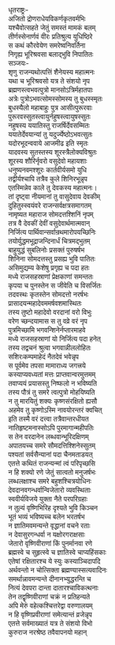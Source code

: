 धृतराष्ट्रः-  
अजितो द्रोणराधेयविकर्णकृतवर्मभिः  
यश्चैवोत्सहते जेतुं समस्तं मामकं बलम्  
तीर्णस्सेनार्णवं वीरः प्रतिश्रुत्य युधिष्ठिरे  
स कथं कौरवेयेण समरेष्वनिवर्तिना  
निगृह्य भूरिश्रवसा बलाद्भुवि निपातितः  
सञ्जयः-  
शृणु राजन्यथोत्पत्तिं शैनेयस्य महात्मनः  
यथा च भूरिश्रवसो यत्र ते संशयो नृप  
ब्रह्मणस्त्वभवत्पुत्रो मानसोऽत्रिर्महातपाः  
अत्रेः पुत्रोऽभवत्सोमस्सोमस्य तु बुधस्स्मृतः  
बुधस्यैलो महाबाहुः पुत्र आसीत्पुरूरवाः  
पुरूरवस्सुतस्त्वायुर्नहुषस्त्वायुषस्सुतः  
नहुषस्य ययातिस्तु राजर्षिर्देवसम्मितः  
ययातेर्देवयान्यां तु यदुर्ज्येष्ठोऽभवत्सुतः  
यदोरभूदन्ववाये आजमीढ इति स्मृतः  
यादवस्य सुतस्तस्य शूरस्त्रैलोक्यविश्रुतः  
शूरस्य शौरिर्नृवरो वसुदेवो महायशाः  
धनुष्यनवमश्शूरः कार्तवीर्यसमो युधि  
तद्वीर्यश्चापि तत्रैव कुले शिनिरभून्नृप  
एतस्मिन्नेव काले तु देवकस्य महात्मनः।  
तां दृष्ट्वा नीयमानां तु वासुदेवाय देवकीम्  
दुहितुस्स्वयंवरे राजन्सर्वक्षत्रसमागतम्  
नामृष्यत महाराज सोमदत्तश्शिनिं नृपम्  
तत्र वै देवकीं देवीं वसुदेवार्थमात्मवान्  
निर्जित्य पार्थिवान्सर्वान्रथमारोपयच्छिनिः  
तयोर्युद्धमभूद्राजन्दिनार्धं चित्रमद्भुतम्  
बाहुयुद्धं सुबलिनोः प्रसक्तं पुरुषर्षभ  
शिनिना सोमदत्तस्तु प्रसह्य भुवि पातितः  
असिमुद्यम्य केशेषु प्रगृह्य च पदा हतः  
मध्ये राजसहस्राणां प्रेक्षकाणां समन्ततः  
कृपया च पुनस्तेन स जीवेति च विसर्जितः  
तदवस्थः कृतस्तेन सोमदत्तो नरर्षभः  
प्रासादयन्महादेवममर्षवशमास्थितः  
तस्य तुष्टो महादेवो वरदानां वरो विभुः  
वरेण च्छन्दयामास स तु वव्रे वरं नृप  
पुत्रमिच्छामि भगवन्शिनेर्नप्तारमाहवे  
मध्ये राजसहस्राणां यो निर्जित्य पदा हनेत्  
तस्य तद्वचनं श्रुत्वा भगवान्नीललोहितः  
सशिरःकम्पमाहेदं नैतदेवं भवेन्नृप  
स पूर्वमेव तपसा मामाराध्य जगत्त्रये  
कस्याप्यवध्यतां मत्तः प्राप्तवान्वरमुत्तमम्   
तवाप्ययं प्रयासस्तु निष्फलो न भविष्यति  
तस्य पौत्रं तु समरे त्वत्पुत्रो मोहयिष्यति  
न तु मारयितुं शक्यः कृष्णसंरक्षितो ह्यसौ  
अहमेव तु कृष्णोऽस्मि नावयोरन्तरं क्वचित्   
इति तस्मै वरं दत्त्वा तत्रैवान्तरधीयत  
नातिहृष्टमनास्सोऽपि पुरमागान्महीपतिः  
स तेन वरदानेन लब्धवान्भूरिदक्षिणम्  
अपातयच्च समरे सौमदत्तिश्शिनेस्सुतम्  
पश्यतां सर्वसैन्यानां पदा चैनमताडयत्  
एतत्ते कथितं राजन्यन्मां त्वं परिपृच्छसि  
न हि शक्यो रणे जेतुं सात्वतो मनुजर्षभः  
लब्धलक्षाश्च समरे बहुशश्चित्रयोधिनः  
देवदानवगन्धर्वान्विजेतारो व्यवस्थिताः  
स्ववीर्यविजये युक्ता नैते परपरिग्रहाः  
न तुल्यं वृष्णिभिरिह दृश्यते भुवि किञ्चन  
भूतं भव्यं भविष्यच्च बलेन भरतर्षभ  
न ज्ञातिमवमन्यन्ते वृद्धानां वचने रताः  
न देवासुरगन्धर्वा न यक्षोरगराक्षसाः  
जेतारो वृष्णिवीराणां किं पुनर्मानवा रणे  
ब्रह्मस्वे च सुहृत्स्वे च ज्ञातिस्वे चाप्यहिंसकाः  
एतेषां रक्षितारश्च ये स्युः कस्याञ्चिदापदि  
अर्थवन्तो न चोत्सिक्ता ब्रह्मण्यास्सत्यवादिनः  
समर्थान्नावमन्यन्ते दीनानभ्युद्धरन्ति च  
नित्यं देवपरा दान्ता दातारश्चाविकत्थनाः  
तेन तद्वृष्णिवीराणां चक्रं न प्रतिहन्यते  
अपि मेरुं वहेत्कश्चित्तरेद्वा वरुणालयम्  
न हि वृष्णिप्रवीराणां समेत्यान्तं व्रजेन्नृप  
एतत्ते सर्वमाख्यातं यत्र ते संशयो विभो  
कुरुराज नरश्रेष्ठ तवैवापनयो महान्   
